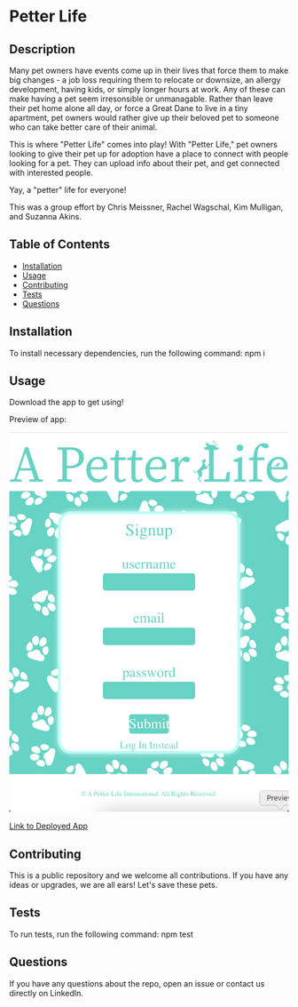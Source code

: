 
# Petter Life

## Description
Many pet owners have events come up in their lives that force them to make big changes - a job loss requiring them to relocate or downsize, an allergy development, having kids, or simply longer hours at work. Any of these can make having a pet seem irresonsible or unmanagable.  Rather than leave their pet home alone all day, or force a Great Dane to live in a tiny apartment, pet owners would rather give up their beloved pet to someone who can take better care of their animal. 

This is where "Petter Life" comes into play!  With "Petter Life," pet owners looking to give their pet up for adoption have a place to connect with people looking for a pet.  They can upload info about their pet, and get connected with interested people.  

Yay, a "petter" life for everyone!

This was a group effort by Chris Meissner, Rachel Wagschal, Kim Mulligan, and Suzanna Akins. 

## Table of Contents
* [Installation](#installation)
* [Usage](#usage)
* [Contributing](#contributing)
* [Tests](#tests)
* [Questions](#questions)

## Installation
To install necessary dependencies, run the following command:
npm i

## Usage
Download the app to get using!  

Preview of app:

![Preview of App](./client/public/preview.png)

[Link to Deployed App](https://peaceful-basin-03204.herokuapp.com/)

## Contributing
This is a public repository and we welcome all contributions.  If you have any ideas or upgrades, we are all ears! Let's save these pets.

## Tests
To run tests, run the following command: 
npm test

## Questions
If you have any questions about the repo, open an issue or contact us directly on LinkedIn. 
